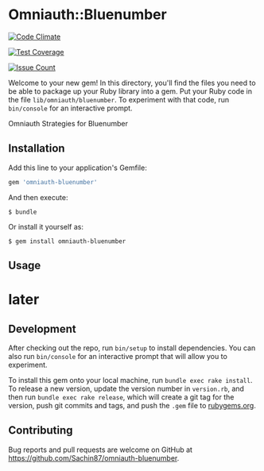 # Omniauth::Bluenumber

[![Code Climate](https://codeclimate.com/github/sachin87/omniauth-bluenumber/badges/gpa.svg)](https://codeclimate.com/github/sachin87/omniauth-bluenumber)

[![Test Coverage](https://codeclimate.com/github/sachin87/omniauth-bluenumber/badges/coverage.svg)](https://codeclimate.com/github/sachin87/omniauth-bluenumber/coverage)

[![Issue Count](https://codeclimate.com/github/sachin87/omniauth-bluenumber/badges/issue_count.svg)](https://codeclimate.com/github/sachin87/omniauth-bluenumber)

Welcome to your new gem! In this directory, you'll find the files you need to be able to package up your Ruby library into a gem. Put your Ruby code in the file `lib/omniauth/bluenumber`. To experiment with that code, run `bin/console` for an interactive prompt.

Omniauth Strategies for Bluenumber

## Installation

Add this line to your application's Gemfile:

```ruby
gem 'omniauth-bluenumber'
```

And then execute:

    $ bundle

Or install it yourself as:

    $ gem install omniauth-bluenumber

## Usage

# later

## Development

After checking out the repo, run `bin/setup` to install dependencies. You can also run `bin/console` for an interactive prompt that will allow you to experiment.

To install this gem onto your local machine, run `bundle exec rake install`. To release a new version, update the version number in `version.rb`, and then run `bundle exec rake release`, which will create a git tag for the version, push git commits and tags, and push the `.gem` file to [rubygems.org](https://rubygems.org).

## Contributing

Bug reports and pull requests are welcome on GitHub at https://github.com/Sachin87/omniauth-bluenumber.

